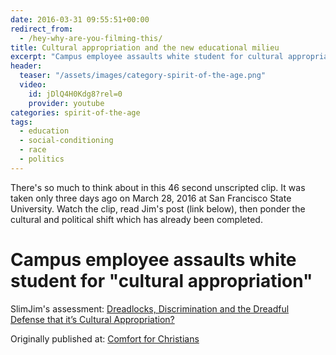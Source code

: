 ```yaml
---
date: 2016-03-31 09:55:51+00:00
redirect_from: 
  - /hey-why-are-you-filming-this/
title: Cultural appropriation and the new educational milieu
excerpt: "Campus employee assaults white student for cultural appropriation."
header:
  teaser: "/assets/images/category-spirit-of-the-age.png"
  video:
    id: jDlQ4H0Kdg8?rel=0
    provider: youtube
categories: spirit-of-the-age
tags: 
  - education
  - social-conditioning
  - race
  - politics
---
```



There's so much to think about in this 46 second unscripted clip.  It was taken only three days ago on March 28, 2016 at San Francisco State University.  Watch the clip, read Jim's post (link below), then ponder the cultural and political shift which has already been completed.  



# Campus employee assaults white student for "cultural appropriation"





SlimJim's assessment: [Dreadlocks, Discrimination and the Dreadful Defense that it’s Cultural Appropriation?](https://veritasdomain.wordpress.com/2016/03/29/dreadlocks-discrimination-and-the-dreadful-defense-that-its-cultural-appropriation/#comment-43938)


<div>Originally published at: <a href='http://www.alecsatin.com/'>Comfort for Christians</a></div>
